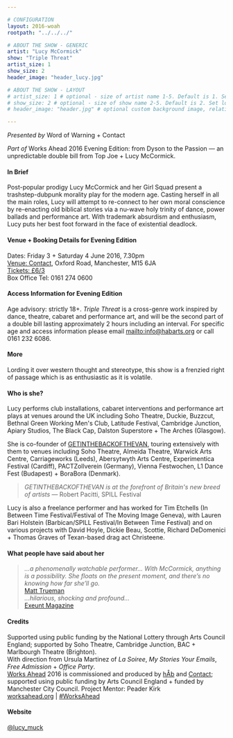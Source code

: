 ```yaml
---

# CONFIGURATION
layout: 2016-woah
rootpath: "../../../"

# ABOUT THE SHOW - GENERIC
artist: "Lucy McCormick"
show: "Triple Threat"
artist_size: 1
show_size: 2
header_image: "header_lucy.jpg"

# ABOUT THE SHOW - LAYOUT
# artist_size: 1 # optional - size of artist name 1-5. Default is 1. Set longer names to lower values
# show_size: 2 # optional - size of show name 2-5. Default is 2. Set longer names to lower values
# header_image: "header.jpg" # optional custom background image, relative to current page

---
```

*Presented by* Word of Warning + Contact        
           
*Part of* Works Ahead 2016 Evening Edition: from Dyson to the Passion — an unpredictable double bill from Top Joe + Lucy McCormick.      
         
#### In Brief                      
Post-popular prodigy Lucy McCormick and her Girl Squad present a trashstep-dubpunk morality play for the modern age. Casting herself in all the main roles, Lucy will attempt to re-connect to her own moral conscience by re-enacting old biblical stories via a nu-wave holy trinity of dance, power ballads and performance art. With trademark absurdism and enthusiasm, Lucy puts her best foot forward in the face of existential deadlock.              
            
#### Venue + Booking Details for Evening Edition        
Dates: Friday 3 + Saturday 4 June 2016, 7.30pm        
<a href="http://contactmcr.com/visit/getting-here" target="_blank">Venue: Contact</a>, Oxford Road, Manchester, M15 6JA         
<a href="http://contactmcr.com/whats-on/47292-works-ahead/booking" target="_blank">Tickets: £6/3</a>               
Box Office Tel: 0161 274 0600        
          
#### Access Information for Evening Edition           
Age advisory: strictly 18+. *Triple Threat* is a cross-genre work inspired by dance, theatre, cabaret and performance art, and will be the second part of a double bill lasting approximately 2 hours including an interval. For specific age and access information please email <mailto:info@habarts.org> or call 0161 232 6086.        
        
#### More              
Lording it over western thought and stereotype, this show is a frenzied right of passage which is as enthusiastic as it is volatile.          
             
#### Who is she?             
Lucy performs club installations, cabaret interventions and performance art plays at venues around the UK including Soho Theatre, Duckie, Buzzcut, Bethnal Green Working Men's Club, Latitude Festival, Cambridge Junction, Apiary Studios, The Black Cap, Dalston Superstore + The Arches (Glasgow).             
             
She is co-founder of <a href="http://www.getinthebackofthevan.com" target="_blank">GETINTHEBACKOFTHEVAN</a>, touring extensively with them to venues including Soho Theatre, Almeida Theatre, Warwick Arts Centre, Carriageworks (Leeds), Abersytwyth Arts Centre, Experimentica Festival (Cardiff), PACTZollverein (Germany), Vienna Festwochen, L1 Dance Fest (Budapest) + BoraBora (Denmark).               
            
>*GETINTHEBACKOFTHEVAN is at the forefront of Britain's new breed of artists* — Robert Pacitti, SPILL Festival            
            
Lucy is also a freelance performer and has worked for Tim Etchells (In Between Time Festival/Festival of The Moving Image Geneva), with Lauren Bari Holstein (Barbican/SPILL Festival/In Between Time Festival) and on various projects with David Hoyle, Dickie Beau, Scottie, Richard DeDomenici + Thomas Graves of Texan-based drag act Christeene.          
            
#### What people have said about her
>*…a phenomenally watchable performer… With McCormick, anything is a possibility. She floats on the present moment, and there’s no knowing how far she’ll go.*<br><a href="http://matttrueman.co.uk/2012/09/review-big-hits-soho-theatre.html" target="_blank">Matt Trueman</a>              
>*…hilarious, shocking and profound…*<br><a href="http://exeuntmagazine.com/features/watch-out" target="_blank">Exeunt Magazine</a>               
            
#### Credits         
Supported using public funding by the National Lottery through Arts Council England; supported by Soho Theatre, Cambridge Junction, BAC + Marlbourgh Theatre (Brighton).                     
With direction from Ursula Martinez of *La Soiree*, *My Stories Your Emails*, *Free Admission* + *Office Party*.                 
[Works Ahead](/hab/worksahead) 2016 is commissioned and produced by [hÅb](/hab) and <a href="http://contactmcr.com" target="_blank">Contact</a>; supported using public funding by Arts Council England + funded by Manchester City Council. Project Mentor: Peader Kirk        
<a href="http://worksahead.org" target="_blank">worksahead.org</a> | <a href="http://twitter.com/hashtag/WorksAhead" target="_blank">#WorksAhead</a>             
              
#### Website          
<a href="http://twitter.com/lucy_muck" target="_blank">@lucy_muck</a>
